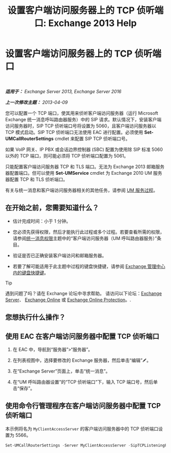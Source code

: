 ﻿---
title: '设置客户端访问服务器上的 TCP 侦听端口: Exchange 2013 Help'
TOCTitle: 设置客户端访问服务器上的 TCP 侦听端口
ms:assetid: 5f48f21a-d8d4-48b2-868f-9a3647693841
ms:mtpsurl: https://technet.microsoft.com/zh-cn/library/JJ673530(v=EXCHG.150)
ms:contentKeyID: 50556587
ms.date: 01/11/2018
mtps_version: v=EXCHG.150
ms.translationtype: HT
---

# 设置客户端访问服务器上的 TCP 侦听端口

 

_**适用于：** Exchange Server 2013, Exchange Server 2016_

_**上一次修改主题：** 2013-04-09_

您可以配置一个 TCP 端口，使其用来侦听客户端访问服务器（运行 Microsoft Exchange 统一消息呼叫路由器服务）中的 SIP 请求。默认情况下，安装客户端访问服务器时，SIP TCP 侦听端口号将设置为 5060，且客户端访问服务器以 TCP 模式启动。SIP TCP 侦听端口无法使用 EAC 进行配置。必须使用 **Set-UMCallRouterSettings** cmdlet 来配置 SIP TCP 侦听端口号。

如果 VoIP 网关、IP PBX 或会话边界控制器 (SBC) 配置为使用除 SIP 标准 5060 以外的 TCP 端口，则可能必须将 TCP 侦听端口配置为 5061。

只能配置客户端访问服务器 TCP 和 TLS 端口。无法为 Exchange 2013 邮箱服务器配置端口。但可以使用 **Set-UMService** cmdlet 为 Exchange 2010 UM 服务器配置 TCP 和 TLS 侦听端口。

有关与统一消息和客户端访问服务器相关的其他任务，请参阅 [UM 服务过程](um-services-procedures-exchange-2013-help.md)。

## 在开始之前，您需要知道什么？

  - 估计完成时间：小于 1 分钟。

  - 您必须先获得权限，然后才能执行此过程或多个过程。若要查看所需的权限，请参阅[统一消息权限](unified-messaging-permissions-exchange-2013-help.md)主题中的“客户端访问服务器（UM 呼叫路由器服务）”条目。

  - 验证是否已正确安装客户端访问和邮箱服务器。

  - 若要了解可能适用于此主题中过程的键盘快捷键，请参阅 [Exchange 管理中心内的键盘快捷键](keyboard-shortcuts-in-the-exchange-admin-center-exchange-online-protection-help.md)。

> [!TIP]  
> 遇到问题了吗？请在 Exchange 论坛中寻求帮助。 请访问以下论坛：<a href="https://go.microsoft.com/fwlink/p/?linkid=60612">Exchange Server</a>、 <a href="https://go.microsoft.com/fwlink/p/?linkid=267542">Exchange Online</a> 或 <a href="https://go.microsoft.com/fwlink/p/?linkid=285351">Exchange Online Protection</a>。.


## 您想执行什么操作？

## 使用 EAC 在客户端访问服务器中配置 TCP 侦听端口

1.  在 EAC 中，导航到“服务器”\>“服务器”。

2.  在列表视图中，选择要修改的 Exchange 服务器，然后单击“编辑”![编辑图标](images/Bb124582.6f53ccb2-1f13-4c02-bea0-30690e6ea71d(EXCHG.150).gif "编辑图标")。

3.  在“Exchange Server”页面上，单击“统一消息”。

4.  在“UM 呼叫路由器设置”的“TCP 侦听端口”下，输入 TCP 端口号，然后单击“保存”。

## 使用命令行管理程序在客户端访问服务器中配置 TCP 侦听端口

本示例将名为 `MyClientAccessServer` 的客户端访问服务器中的 TCP 侦听端口设置为 5566。

```powershell
Set-UMCallRouterSettings -Server MyClientAccessServer -SipTCPListeningPort 5566
```

